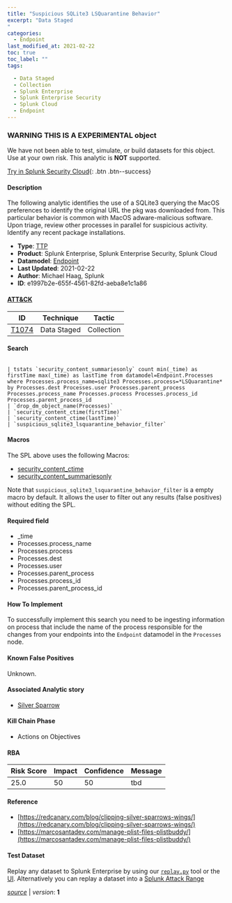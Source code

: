 ```yaml
---
title: "Suspicious SQLite3 LSQuarantine Behavior"
excerpt: "Data Staged
"
categories:
  - Endpoint
last_modified_at: 2021-02-22
toc: true
toc_label: ""
tags:

  - Data Staged
  - Collection
  - Splunk Enterprise
  - Splunk Enterprise Security
  - Splunk Cloud
  - Endpoint
---
```


###  WARNING THIS IS A EXPERIMENTAL object
We have not been able to test, simulate, or build datasets for this object. Use at your own risk. This analytic is **NOT** supported.


[Try in Splunk Security Cloud](https://www.splunk.com/en_us/cyber-security.html){: .btn .btn--success}

#### Description

The following analytic identifies the use of a SQLite3 querying the MacOS preferences to identify the original URL the pkg was downloaded from. This particular behavior is common with MacOS adware-malicious software. Upon triage, review other processes in parallel for suspicious activity. Identify any recent package installations.

- **Type**: [TTP](https://github.com/splunk/security_content/wiki/object-Analytic-Types)
- **Product**: Splunk Enterprise, Splunk Enterprise Security, Splunk Cloud
- **Datamodel**: [Endpoint](https://docs.splunk.com/Documentation/CIM/latest/User/Endpoint)
- **Last Updated**: 2021-02-22
- **Author**: Michael Haag, Splunk
- **ID**: e1997b2e-655f-4561-82fd-aeba8e1c1a86


#### [ATT&CK](https://attack.mitre.org/)

| ID             | Technique        |  Tactic             |
| -------------- | ---------------- |-------------------- |
| [T1074](https://attack.mitre.org/techniques/T1074/) | Data Staged | Collection |

#### Search

```

| tstats `security_content_summariesonly` count min(_time) as firstTime max(_time) as lastTime from datamodel=Endpoint.Processes where Processes.process_name=sqlite3 Processes.process=*LSQuarantine* by Processes.dest Processes.user Processes.parent_process Processes.process_name Processes.process Processes.process_id Processes.parent_process_id 
| `drop_dm_object_name(Processes)` 
| `security_content_ctime(firstTime)`
| `security_content_ctime(lastTime)` 
| `suspicious_sqlite3_lsquarantine_behavior_filter`
```

#### Macros
The SPL above uses the following Macros:
* [security_content_ctime](https://github.com/splunk/security_content/blob/develop/macros/security_content_ctime.yml)
* [security_content_summariesonly](https://github.com/splunk/security_content/blob/develop/macros/security_content_summariesonly.yml)

Note that `suspicious_sqlite3_lsquarantine_behavior_filter` is a empty macro by default. It allows the user to filter out any results (false positives) without editing the SPL.

#### Required field
* _time
* Processes.process_name
* Processes.process
* Processes.dest
* Processes.user
* Processes.parent_process
* Processes.process_id
* Processes.parent_process_id


#### How To Implement
To successfully implement this search you need to be ingesting information on process that include the name of the process responsible for the changes from your endpoints into the `Endpoint` datamodel in the `Processes` node.

#### Known False Positives
Unknown.

#### Associated Analytic story
* [Silver Sparrow](/stories/silver_sparrow)


#### Kill Chain Phase
* Actions on Objectives



#### RBA

| Risk Score  | Impact      | Confidence   | Message      |
| ----------- | ----------- |--------------|--------------|
| 25.0 | 50 | 50 | tbd |




#### Reference

* [https://redcanary.com/blog/clipping-silver-sparrows-wings/](https://redcanary.com/blog/clipping-silver-sparrows-wings/)
* [https://marcosantadev.com/manage-plist-files-plistbuddy/](https://marcosantadev.com/manage-plist-files-plistbuddy/)



#### Test Dataset
Replay any dataset to Splunk Enterprise by using our [`replay.py`](https://github.com/splunk/attack_data#using-replaypy) tool or the [UI](https://github.com/splunk/attack_data#using-ui).
Alternatively you can replay a dataset into a [Splunk Attack Range](https://github.com/splunk/attack_range#replay-dumps-into-attack-range-splunk-server)



[*source*](https://github.com/splunk/security_content/tree/develop/detections/experimental/endpoint/suspicious_sqlite3_lsquarantine_behavior.yml) \| *version*: **1**